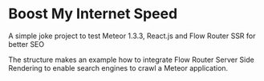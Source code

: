 # Boost My Internet Speed
A simple joke project to test Meteor 1.3.3, React.js and Flow Router SSR for better SEO

The structure makes an example how to integrate Flow Router Server Side Rendering to enable search engines to crawl a Meteor application.
